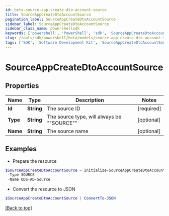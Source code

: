 ```yaml
---
id: beta-source-app-create-dto-account-source
title: SourceAppCreateDtoAccountSource
pagination_label: SourceAppCreateDtoAccountSource
sidebar_label: SourceAppCreateDtoAccountSource
sidebar_class_name: powershellsdk
keywords: ['powershell', 'PowerShell', 'sdk', 'SourceAppCreateDtoAccountSource', 'BetaSourceAppCreateDtoAccountSource'] 
slug: /tools/sdk/powershell/beta/models/source-app-create-dto-account-source
tags: ['SDK', 'Software Development Kit', 'SourceAppCreateDtoAccountSource', 'BetaSourceAppCreateDtoAccountSource']
---
```



# SourceAppCreateDtoAccountSource

## Properties

Name | Type | Description | Notes
------------ | ------------- | ------------- | -------------
**Id** | **String** | The source ID | [required]
**Type** | **String** | The source type, will always be ""SOURCE"" | [optional] 
**Name** | **String** | The source name | [optional] 

## Examples

- Prepare the resource
```powershell
$SourceAppCreateDtoAccountSource = Initialize-SourceAppCreateDtoAccountSource  -Id 2c9180827ca885d7017ca8ce28a000eb `
 -Type SOURCE `
 -Name ODS-AD-Source
```

- Convert the resource to JSON
```powershell
$SourceAppCreateDtoAccountSource | ConvertTo-JSON
```


[[Back to top]](#) 

